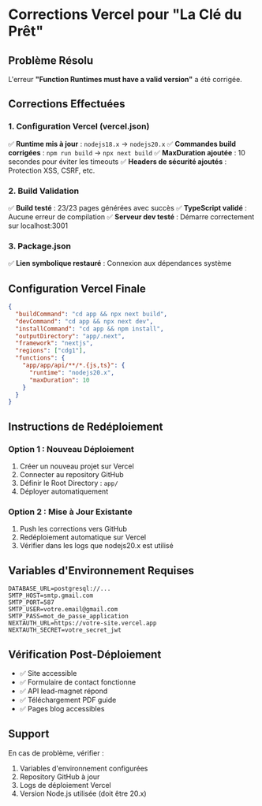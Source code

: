 
# Corrections Vercel pour "La Clé du Prêt"

## Problème Résolu
L'erreur **"Function Runtimes must have a valid version"** a été corrigée.

## Corrections Effectuées

### 1. Configuration Vercel (vercel.json)
✅ **Runtime mis à jour** : `nodejs18.x` → `nodejs20.x`
✅ **Commandes build corrigées** : `npm run build` → `npx next build`
✅ **MaxDuration ajoutée** : 10 secondes pour éviter les timeouts
✅ **Headers de sécurité ajoutés** : Protection XSS, CSRF, etc.

### 2. Build Validation
✅ **Build testé** : 23/23 pages générées avec succès
✅ **TypeScript validé** : Aucune erreur de compilation
✅ **Serveur dev testé** : Démarre correctement sur localhost:3001

### 3. Package.json
✅ **Lien symbolique restauré** : Connexion aux dépendances système

## Configuration Vercel Finale

```json
{
  "buildCommand": "cd app && npx next build",
  "devCommand": "cd app && npx next dev",
  "installCommand": "cd app && npm install",
  "outputDirectory": "app/.next",
  "framework": "nextjs",
  "regions": ["cdg1"],
  "functions": {
    "app/app/api/**/*.{js,ts}": {
      "runtime": "nodejs20.x",
      "maxDuration": 10
    }
  }
}
```

## Instructions de Redéploiement

### Option 1 : Nouveau Déploiement
1. Créer un nouveau projet sur Vercel
2. Connecter au repository GitHub
3. Définir le Root Directory : `app/`
4. Déployer automatiquement

### Option 2 : Mise à Jour Existante
1. Push les corrections vers GitHub
2. Redéploiement automatique sur Vercel
3. Vérifier dans les logs que nodejs20.x est utilisé

## Variables d'Environnement Requises
```
DATABASE_URL=postgresql://...
SMTP_HOST=smtp.gmail.com
SMTP_PORT=587
SMTP_USER=votre.email@gmail.com
SMTP_PASS=mot_de_passe_application
NEXTAUTH_URL=https://votre-site.vercel.app
NEXTAUTH_SECRET=votre_secret_jwt
```

## Vérification Post-Déploiement
- ✅ Site accessible
- ✅ Formulaire de contact fonctionne
- ✅ API lead-magnet répond
- ✅ Téléchargement PDF guide
- ✅ Pages blog accessibles

## Support
En cas de problème, vérifier :
1. Variables d'environnement configurées
2. Repository GitHub à jour
3. Logs de déploiement Vercel
4. Version Node.js utilisée (doit être 20.x)
